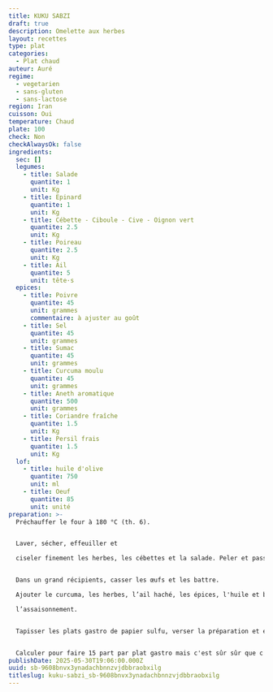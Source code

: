 ```yaml
---
title: KUKU SABZI
draft: true
description: Omelette aux herbes
layout: recettes
type: plat
categories:
  - Plat chaud
auteur: Auré
regime:
  - vegetarien
  - sans-gluten
  - sans-lactose
region: Iran
cuisson: Oui
temperature: Chaud
plate: 100
check: Non
checkAlwaysOk: false
ingredients:
  sec: []
  legumes:
    - title: Salade
      quantite: 1
      unit: Kg
    - title: Epinard
      quantite: 1
      unit: Kg
    - title: Cébette - Ciboule - Cive - Oignon vert
      quantite: 2.5
      unit: Kg
    - title: Poireau
      quantite: 2.5
      unit: Kg
    - title: Ail
      quantite: 5
      unit: tête·s
  epices:
    - title: Poivre
      quantite: 45
      unit: grammes
      commentaire: à ajuster au goût
    - title: Sel
      quantite: 45
      unit: grammes
    - title: Sumac
      quantite: 45
      unit: grammes
    - title: Curcuma moulu
      quantite: 45
      unit: grammes
    - title: Aneth aromatique
      quantite: 500
      unit: grammes
    - title: Coriandre fraîche
      quantite: 1.5
      unit: Kg
    - title: Persil frais
      quantite: 1.5
      unit: Kg
  lof:
    - title: huile d'olive
      quantite: 750
      unit: ml
    - title: Oeuf
      quantite: 85
      unit: unité
preparation: >-
  Préchauffer le four à 180 °C (th. 6). 


  Laver, sécher, effeuiller et 

  ciseler finement les herbes, les cébettes et la salade. Peler et passer les gousses d'ail au presse-ail. 


  Dans un grand récipients, casser les œufs et les battre.

  Ajouter le curcuma, les herbes, l’ail haché, les épices, l'huile et bien mélanger. Goûter et rectifier 

  l’assaisonnement.


  Tapisser les plats gastro de papier sulfu, verser la préparation et enfourner pour 45 minutes.


  Calculer pour faire 15 part par plat gastro mais c'est sûr sûr que c'est ça. Déso
publishDate: 2025-05-30T19:06:00.000Z
uuid: sb-9608bnvx3ynadachbnnzvjdbbraobxilg
titleslug: kuku-sabzi_sb-9608bnvx3ynadachbnnzvjdbbraobxilg
---
```

